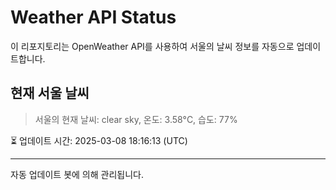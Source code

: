 
# Weather API Status

이 리포지토리는 OpenWeather API를 사용하여 서울의 날씨 정보를 자동으로 업데이트합니다.

## 현재 서울 날씨
> 서울의 현재 날씨: clear sky, 온도: 3.58°C, 습도: 77%

⏳ 업데이트 시간: 2025-03-08 18:16:13 (UTC)

---
자동 업데이트 봇에 의해 관리됩니다.
